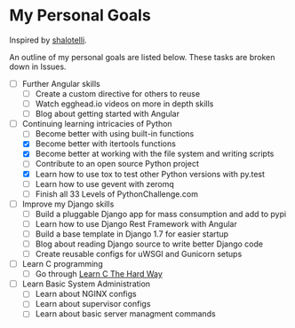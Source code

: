 My Personal Goals
========

Inspired by [shalotelli](https://github.com/shalotelli/shas-goals).

An outline of my personal goals are listed below. These tasks are broken down in Issues.

- [ ] Further Angular skills
  - [ ] Create a custom directive for others to reuse
  - [ ] Watch egghead.io videos on more in depth skills
  - [ ] Blog about getting started with Angular
- [ ] Continuing learning intricacies of Python
  - [ ] Become better with using built-in functions
  - [X] Become better with itertools functions
  - [X] Become better at working with the file system and writing scripts
  - [ ] Contribute to an open source Python project
  - [X] Learn how to use tox to test other Python versions with py.test
  - [ ] Learn how to use gevent with zeromq
  - [ ] Finish all 33 Levels of PythonChallenge.com
- [ ] Improve my Django skills
  - [ ] Build a pluggable Django app for mass consumption and add to pypi
  - [ ] Learn how to use Django Rest Framework with Angular
  - [ ] Build a base template in Django 1.7 for easier startup
  - [ ] Blog about reading Django source to write better Django code
  - [ ] Create reusable configs for uWSGI and Gunicorn setups
- [ ] Learn C programming
  - [ ] Go through [Learn C The Hard Way](http://c.learncodethehardway.org/book/)
- [ ] Learn Basic System Administration
  - [ ] Learn about NGINX configs
  - [ ] Learn about supervisor configs
  - [ ] Learn about basic server managment commands
